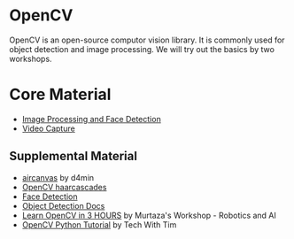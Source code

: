 # OpenCV
OpenCV is an open-source computor vision library. It is commonly used for object detection and image processing. We will try out the basics by two workshops.

# Core Material
- [Image Processing and Face Detection](/week13-opencv/image/)
- [Video Capture](/week13-opencv/video/)

## Supplemental Material
- [aircanvas](https://github.com/d4min/aircanvas/) by d4min
- [OpenCV haarcascades](https://github.com/opencv/opencv/tree/master/data/haarcascades)
- [Face Detection](https://docs.opencv.org/3.4/db/d28/tutorial_cascade_classifier.html)
- [Object Detection Docs](https://docs.opencv.org/3.4/db/d28/tutorial_cascade_classifier.html)
- [Learn OpenCV in 3 HOURS](https://www.youtube.com/watch?v=WQeoO7MI0Bs) by Murtaza's Workshop - Robotics and AI
- [OpenCV Python Tutorial](https://www.youtube.com/playlist?list=PLzMcBGfZo4-lUA8uGjeXhBUUzPYc6vZRn) by Tech With Tim
